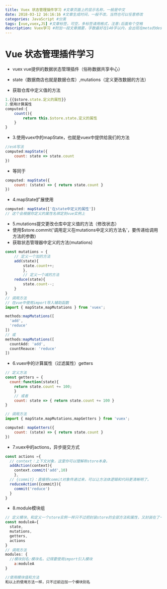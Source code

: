 ```yaml
---
title: Vuex 状态管理插件学习 #文章页面上的显示名称，一般是中文
date: 2018-03-12 16:16:16 #文章生成时间，一般不改，当然也可以任意修改
categories: JavaScript #分类
tags: [vue,vuex,JS] #文章标签，可空，多标签请用格式，注意:后面有个空格
description: Vuex学习 #附加一段文章摘要，字数最好在140字以内，会出现在meta的description里面
---
```

# Vue 状态管理插件学习
- vuex vue提供的数据状态管理插件（俗称数据共享中心）
- state（数据商店也就是数据仓库）,mutations（定义更改数据的方法）

- 获取仓库中定义值的方法
```javascript
1.{{$store.state.定义的属性}}
2.使用计算属性
computed:{
	count(){
		return this.$store.state.定义的属性
	}
}
```
- 3.使用vuex中的mapState，也就是vuex中提供给我们的方法
```javascript
//es6写法
computed:mapState({
	count: state => state.count
})
```
- 等同于
```javascript
computed: mapState({
	count: (state) => { return state.count }
})
```
- 4.mapState扩展使用
```javascript
computed: mapState(['在state中定义的属性'])
// 这个会根据你定义的属性名绑定到vue实例上
```
- 5.mutations提交更改仓库中定义值的方法（修改状态）
- 使用$store.commit('调用定义在mutations中定义的方法名'，要传递给调用方法的参数)
- 获取状态管理器中定义的方法(mutations)
```javascript
const mutations = {
	// 定义一个加的方法
    add(state){
        state.count++;
		},
		// 定义一个减的方法
    reduce(state){
        state.count--;
    }
}
// 调用方法
// 在vue中使用import导入辅助函数
import { mapState,mapMutations } from 'vuex';

methods:mapMutations([
  'add',
  'reduce'
])
// 或
methods:mapMutations([
  countAdd: 'add',
  countReauce: 'reduce'
])
```
- 6.vuex中的计算属性（过滤属性）getters
```javascript
// 定义方法
const getters = {
  count:function(state){
    return state.count += 100;
	}
	// 或者
	count: state => { return state.count += 100 }
}

// 调用方法	
import { mapState,mapMutations,mapGetters } from 'vuex';

computed: mapGetters({
	count: (state) => { return state.count }
})
```
- 7.vuex中的actions，异步提交方式
```javascript
const actions ={
  // context：上下文对象，这里你可以理解称store本身。
  addAction(context){
    context.commit('add',10)
	},
  // {commit}：直接把commit对象传递过来，可以让方法体逻辑和代码更清晰明了。
  reduceAction({commit}){
    commit('reduce')
  }
}
```
- 8.module模块组
```javascript
// 定义模块，和定义一个store实例一样只不过把封装store的全部方法和属性，又封装在了一个模块中
const moduleA={
  state,
  mutations,
  getters,
  actions
}
// 调用方法
modules: {
  //模块别名:模块名，记得要使用import引入模块 
	a:moduleA
}

//使用模块值和方法
和以上的使用方法一样，只不过前边加一个模块别名
```
